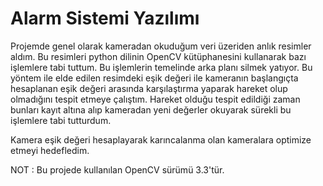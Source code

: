# Alarm Sistemi Yazılımı
Projemde genel olarak kameradan okuduğum veri üzeriden anlık resimler aldım. Bu resimleri python dilinin OpenCV kütüphanesini kullanarak bazı işlemlere tabi tuttum. Bu işlemlerin temelinde arka planı silmek yatıyor. Bu yöntem ile elde edilen resimdeki eşik değeri ile kameranın başlangıçta hesaplanan eşik değeri arasında karşılaştırma yaparak hareket olup olmadığını tespit etmeye çalıştım. Hareket olduğu tespit edildiği zaman bunları kayıt altına alıp kameradan yeni değerler okuyarak sürekli bu işlemlere tabi tutturdum.

Kamera eşik değeri hesaplayarak karıncalanma olan kameralara optimize etmeyi hedefledim.

NOT : Bu projede kullanılan OpenCV sürümü 3.3'tür.
